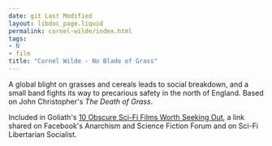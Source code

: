```yaml
---
date: git Last Modified
layout: libdoc_page.liquid
permalink: cornel-wilde/index.html
tags:
- N
- film
title: "Cornel Wilde - No Blade of Grass"
---
```


A global blight on grasses and cereals leads to social breakdown,  and a small band fights its way to precarious safety in the north of  England. Based on John Christopher's _The Death of Grass_.  

Included in Goliath's <a href="http://www.goliath.com/movies/10-obscure-sci-fi-films-worth-seeking-out/"> 10 Obscure Sci-Fi Films Worth Seeking Out</a>, a link shared on  Facebook's Anarchism and Science Fiction Forum and on Sci-Fi  Libertarian Socialist.